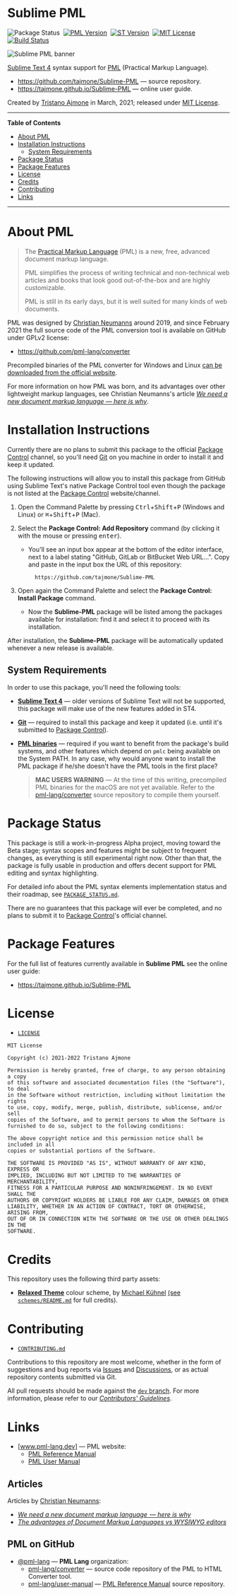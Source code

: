 # Sublime PML

![Package Status][Package badge]&nbsp;
[![PML Version][PML badge]][Get PML]&nbsp;
[![ST Version][ST badge]][ST Link]&nbsp;
[![MIT License][License badge]][MIT License]&nbsp;
[![Build Status][Travis badge]][Travis link]

![Sublime PML banner][banner img]

[Sublime Text 4] syntax support for [PML]  (Practical Markup Language).

- https://github.com/tajmone/Sublime-PML — source repository.
- https://tajmone.github.io/Sublime-PML — online user guide.


Created by [Tristano Ajmone] in March, 2021; released under [MIT License].

-----

**Table of Contents**

<!-- MarkdownTOC autolink="true" bracket="round" autoanchor="false" lowercase="only_ascii" uri_encoding="true" levels="1,2,3" -->

- [About PML](#about-pml)
- [Installation Instructions](#installation-instructions)
    - [System Requirements](#system-requirements)
- [Package Status](#package-status)
- [Package Features](#package-features)
- [License](#license)
- [Credits](#credits)
- [Contributing](#contributing)
- [Links](#links)

<!-- /MarkdownTOC -->

-----

# About PML

> The [Practical Markup Language][PML] (PML) is a new, free, advanced document markup language.
>
> PML simplifies the process of writing technical and non-technical web articles and books that look good out-of-the-box and are highly customizable.
>
> PML is still in its early days, but it is well suited for many kinds of web documents.

PML was designed by [Christian Neumanns] around 2019, and since February 2021 the full source code of the PML conversion tool is available on GitHub under GPLv2 license:

- https://github.com/pml-lang/converter

Precompiled binaries of the PML converter for Windows and Linux [can be downloaded from the official website][Get PML].

For more information on how PML was born, and its advantages over other lightweight markup languages, see Christian Neumanns's article [_We need a new document markup language — here is why_][2019article].


# Installation Instructions

Currently there are no plans to submit this package to the official [Package Control] channel, so you'll need [Git] on you machine in order to install it and keep it updated.

The following instructions will allow you to install this package from GitHub using Sublime Text's native Package Control tool even though the package is not listed at the [Package Control] website/channel.

1. Open the Command Palette by pressing <kbd>Ctrl</kbd>+<kbd>Shift</kbd>+<kbd>P</kbd> (Windows and Linux) or <kbd>&#8984;</kbd>+<kbd>Shift</kbd>+<kbd>P</kbd> (Mac).

2. Select the **Package Control: Add Repository** command (by clicking it with the mouse or pressing <kbd>enter</kbd>).
    + You'll see an input box appear at the bottom of the editor interface, next to a label stating "GitHub, GitLab or BitBucket Web URL...". Copy and paste in the input box the URL of this repository:

            https://github.com/tajmone/Sublime-PML

3. Open again the Command Palette and select the **Package Control: Install Package** command.
    + Now the **Sublime-PML** package will be listed among the packages available for installation: find it and select it to proceed with its installation.

After installation, the **Sublime-PML** package will be automatically updated whenever a new release is available.


## System Requirements

In order to use this package, you'll need the following tools:

- __[Sublime Text 4]__ — older versions of Sublime Text will not be supported, this package will make use of the new features added in ST4.
- __[Git]__ — required to install this package and keep it updated (i.e. until it's submitted to [Package Control]).
- __[PML binaries]__ — required if you want to benefit from the package's build systems, and other features which depend on `pmlc` being available on the System PATH.
In any case, why would anyone want to install the PML package if he/she doesn't have the PML tools in the first place?

    > **MAC USERS WARNING** — At the time of this writing, precompiled PML binaries for the macOS are not yet available.
    > Refer to the [pml-lang/converter] source repository to compile them yourself.


# Package Status

This package is still a work-in-progress Alpha project, moving toward the Beta stage; syntax scopes and features might be subject to frequent changes, as everything is still experimental right now.
Other than that, the package is fully usable in production and offers decent support for PML editing and syntax highlighting.

For detailed info about the PML syntax elements implementation status and their roadmap, see [`PACKAGE_STATUS.md`][PACKAGE_STATUS.md].

There are no guarantees that this package will ever be completed, and no plans to submit it to [Package Control]'s official channel.


# Package Features

For the full list of features currently available in __Sublime PML__ see the online user guide:

- https://tajmone.github.io/Sublime-PML


# License

- [`LICENSE`][LICENSE]

```
MIT License

Copyright (c) 2021-2022 Tristano Ajmone

Permission is hereby granted, free of charge, to any person obtaining a copy
of this software and associated documentation files (the "Software"), to deal
in the Software without restriction, including without limitation the rights
to use, copy, modify, merge, publish, distribute, sublicense, and/or sell
copies of the Software, and to permit persons to whom the Software is
furnished to do so, subject to the following conditions:

The above copyright notice and this permission notice shall be included in all
copies or substantial portions of the Software.

THE SOFTWARE IS PROVIDED "AS IS", WITHOUT WARRANTY OF ANY KIND, EXPRESS OR
IMPLIED, INCLUDING BUT NOT LIMITED TO THE WARRANTIES OF MERCHANTABILITY,
FITNESS FOR A PARTICULAR PURPOSE AND NONINFRINGEMENT. IN NO EVENT SHALL THE
AUTHORS OR COPYRIGHT HOLDERS BE LIABLE FOR ANY CLAIM, DAMAGES OR OTHER
LIABILITY, WHETHER IN AN ACTION OF CONTRACT, TORT OR OTHERWISE, ARISING FROM,
OUT OF OR IN CONNECTION WITH THE SOFTWARE OR THE USE OR OTHER DEALINGS IN THE
SOFTWARE.
```


# Credits

This repository uses the following third party assets:

- __[Relaxed Theme]__ colour scheme, by [Michael Kühnel] [(see `schemes/README.md`](./schemes/README.md#base16-railcast) for full credits).


# Contributing

- [`CONTRIBUTING.md`][CONTRIBUTING.md]

Contributions to this repository are most welcome, whether in the form of suggestions and bug reports via [Issues] and [Discussions], or as actual repository contents submitted via Git.

All pull requests should be made against the [`dev` branch][dev].
For more information, please refer to our _[Contributors' Guidelines]_.


# Links

- [www.pml-lang.dev] — PML website:
    + [PML Reference Manual]
    + [PML User Manual]

<!-- MarkdownTOC:excluded -->
## Articles

Articles by [Christian Neumanns]:

- [_We need a new document markup language  — here is why_][2019article]
- _[The advantages of Document Markup Languages vs WYSIWYG editors]_

<!-- MarkdownTOC:excluded -->
## PML on GitHub

- [@pml-lang] — __PML Lang__ organization:
    + [pml-lang/converter] — source code repository of the PML to HTML Converter tool.
    + [pml-lang/user-manual] — [PML Reference Manual] source repository.

<!-----------------------------------------------------------------------------
                               REFERENCE LINKS
------------------------------------------------------------------------------>

[MIT License]: ./LICENSE "View MIT License file"

[Sublime Text 4]: https://www.sublimetext.com "Visit Sublime Text website"

[Package Control]: https://packagecontrol.io
[Package Control Documentation » Customizing Packages » Git/Hg Clone]: https://packagecontrol.io/docs/customizing_packages#Git-Hg_Clone "Read Package Control documentation on 'Customizing Packages' via Git"

[Stack Overflow's 2019 survey]: https://insights.stackoverflow.com/survey/2019#technology-_-most-popular-development-environments "View 2019 survey on Most Popular Development Environments"
[controversy on how the update to Sublime Text 4 was rolled out]: https://forum.sublimetext.com/t/st3-update-now-is-st4/57892 "Sublime Forum » ST3 Update now is ST4"

<!-- PML -->

[www.pml-lang.dev]: https://www.pml-lang.dev "Visit PML website"
[PML]: https://www.pml-lang.dev "Visit PML website"
[Get PML]: https://www.pml-lang.dev/downloads/install.html "Go to the PML download page"
[PML binaries]: https://www.pml-lang.dev/downloads/install.html "Download precompiled PML binaries"

[2019article]: https://www.freecodecamp.org/news/we-need-a-new-document-markup-language-c22e0ec44e15/ "Read full article at freeCodeCamp"
[The advantages of Document Markup Languages vs WYSIWYG editors]: https://www.pml-lang.dev/docs/articles/advantages-markup-language-vs-word-processor/index.html "Read full article at PMl website"

[PML Language Server]: https://github.com/pml-lang/converter/discussions/categories/language-server "See 'Language Server' Discussions at PML official repository "

<!-- PML Reference Manual -->

[PML Reference Manual]: https://www.pml-lang.dev/docs/reference_manual/index.html "Read the online PML Reference Manual"

[Block Nodes]: https://www.pml-lang.dev/docs/reference_manual/index.html#ch__2 "PML Reference Manual » Block Nodes"
[Inline Nodes]:  https://www.pml-lang.dev/docs/reference_manual/index.html#ch__9 "PML Reference Manual » Inline Nodes"
[Text Processing Nodes]:  https://www.pml-lang.dev/docs/reference_manual/index.html#ch__11 "PML Reference Manual » Text Processing Nodes"
[Chapter]: https://www.pml-lang.dev/docs/reference_manual/index.html#node_chapter "PML Reference Manual » Fundamental Nodes » Chapter"

<!-- PML User Manual -->

[PML User Manual]: https://www.pml-lang.dev/docs/user_manual/index.html "Read the online PML User Manual"

[parameters]: https://www.pml-lang.dev/docs/user_manual/index.html#ch__11 "PML User Manual » Text Processing » Parameters"

<!-- PML GitHub -->

[@pml-lang]: https://github.com/pml-lang "View GitHub profile of the Practical Markup Language organization"
[pml-lang/converter]: https://github.com/pml-lang/converter "Visit repository on GitHub"
[pml-lang/user-manual]: https://github.com/pml-lang/user-manual "Visit repository on GitHub"

<!-- project files -->

[.editorconfig]: ./.editorconfig "View EditorConfig settings file"
[.gitattributes]: ./.gitattributes "View Git attributes settings file"
[.gitignore]: ./.gitignore "View Git ignore settings file"
[.travis.yml]: ./.travis.yml "View Travis CI settings file"
[CONTRIBUTING.md]: ./CONTRIBUTING.md "Read the Contributors' Guidelines"
[LICENSE]: ./LICENSE "View MIT License file"
[PACKAGE_STATUS.md]: ./PACKAGE_STATUS.md "View document"
[validate.sh]: ./validate.sh "View source script for code style validation"

<!-- badges -->

[License badge]: https://img.shields.io/badge/License-MIT-blue
[Package badge]: https://img.shields.io/badge/status-alpha-orange "Sublime PML is currently in Alpha stage"
[PML badge]: https://img.shields.io/badge/PML-2.3.0-yellow "Supported PML version (click for PML download page)"
[ST badge]: https://img.shields.io/badge/Sublime%20Text-4134-yellow?logo=sublime-text&logoColor=FF9800 "Sublime Text version (click to visit download page)"
[ST link]: https://www.sublimetext.com/download "Supported Sublime Text version (click to visit download page)"
[Travis badge]: https://img.shields.io/travis/com/tajmone/Sublime-PML/main?logo=travis
[Travis link]: https://travis-ci.com/tajmone/Sublime-PML "Travis CI: EditorConfig validation status"

<!-- repo links -->

[Issues]: https://github.com/tajmone/Sublime-PML/issues "View the current repository Issues or submit a new Issue"
[Discussions]: https://github.com/tajmone/Sublime-PML/discussions "Visit the Discussions area of Sublime PML"
[dev]: https://github.com/tajmone/Sublime-PML/tree/dev "View the 'dev' branch"

[Contributors' Guidelines]: ./CONTRIBUTING.md "Read the Contributors' Guidelines"
[Discussion #28]: https://github.com/tajmone/Sublime-PML/discussions/28#discussioncomment-936924

<!-- Document XRefs -->

[Installation Instructions]: #installation-instructions "Jump to 'Installation Instructions' section"

<!-- 3rd party tools and assets -->

[Git]: https://git-scm.com "Visit Git website"
[Language Server Protocol]: https://microsoft.github.io/language-server-protocol/ "Visit the Language Server Protocol website"
[VSCode]: https://code.visualstudio.com "Visit Visual Studio Code website"
[Relaxed Theme]: https://github.com/Relaxed-Theme/about "Visit the Relaxed Theme info repository"

<!-- images -->

[banner img]: ./img/sublime-pml-banner.png

<!-- people -->

[Christian Neumanns]: https://github.com/pml-lang "View Christian Neumanns's GitHub profile"
[Michael Kühnel]: https://github.com/mischah "View Michael Kühnel's GitHub profile"
[Tristano Ajmone]: https://github.com/tajmone "View Tristano Ajmone's GitHub profile"

<!-- EOF -->
